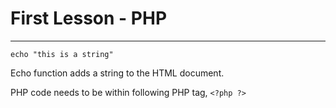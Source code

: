 # First Lesson - PHP
---
`echo "this is a string"`

Echo function adds a string to the HTML document.

PHP code needs to be within following PHP tag, `<?php ?>`